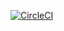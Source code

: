 [![CircleCI](https://circleci.com/gh/sanjay-shah/aqua-docker-test.svg?style=svg)](https://circleci.com/gh/sanjay-shah/aqua-docker-test)
